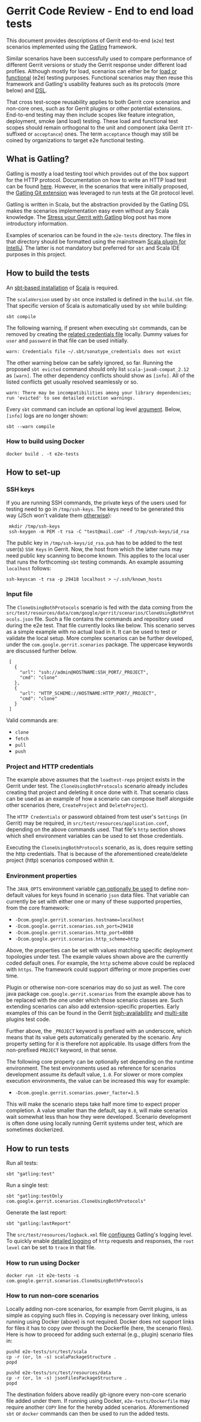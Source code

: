 # Gerrit Code Review - End to end load tests

This document provides descriptions of Gerrit end-to-end (`e2e`) test scenarios implemented using
the [Gatling](https://gatling.io/) framework.
 

Similar scenarios have been successfully used to compare performance of different Gerrit versions
or study the Gerrit response under different load profiles. Although mostly for load, scenarios can
either be for [load or functional](https://gatling.io/load-testing-continuous-integration/)
(e2e) testing purposes. Functional scenarios may then reuse this framework and Gatling's usability
features such as its protocols (more below) and
[DSL](https://en.wikipedia.org/wiki/Domain-specific_language).

That cross test-scope reusability applies to both Gerrit core scenarios and non-core ones, such as
for Gerrit plugins or other potential extensions. End-to-end testing may then include scopes like
feature integration, deployment, smoke (and load) testing. These load and functional test scopes
should remain orthogonal to the unit and component (aka Gerrit `IT`-suffixed or `acceptance`) ones.
The term `acceptance` though may still be coined by organizations to target e2e functional testing.

## What is Gatling?

Gatling is mostly a load testing tool which provides out of the box support for the HTTP protocol.
Documentation on how to write an HTTP load test can be found
[here](https://gatling.io/docs/current/http/http_protocol/).
However, in the scenarios that were initially proposed, the
[Gatling Git extension](https://github.com/GerritForge/gatling-git) was
leveraged to run tests at the Git protocol level.
 
Gatling is written in Scala, but the abstraction provided by the Gatling DSL makes the scenarios
implementation easy even without any Scala knowledge. The
[Stress your Gerrit with Gatling](https://gitenterprise.me/2019/12/20/stress-your-gerrit-with-gatling/)
blog post has more introductory information.
 
Examples of scenarios can be found in the `e2e-tests` directory. The files in that directory should
be formatted using the mainstream
[Scala plugin for IntelliJ](https://plugins.jetbrains.com/plugin/1347-scala).
The latter is not mandatory but preferred for `sbt` and Scala IDE purposes in this project.

## How to build the tests

An [sbt-based installation](https://www.scala-sbt.org/download.html)
of [Scala](https://www.scala-lang.org/download/) is required.
 
The `scalaVersion` used by `sbt` once installed is defined in the `build.sbt` file. That specific
version of Scala is automatically used by `sbt` while building:
 
```
sbt compile
```
 
The following warning, if present when executing `sbt` commands, can be removed by creating the
[related credentials file](https://www.scala-sbt.org/1.x/docs/Using-Sonatype.html#step+3%3A+Credentials)
locally. Dummy values for `user` and `password` in that file can be used initially.
 
```
warn: Credentials file ~/.sbt/sonatype_credentials does not exist
```

The other warning below can be safely ignored, so far. Running the proposed `sbt evicted` command
should only list `scala-java8-compat_2.12` as `[warn]`. The other dependency conflicts should show
as `[info]`. All of the listed conflicts get usually resolved seamlessly or so.

```
warn: There may be incompatibilities among your library dependencies; run 'evicted' to see detailed eviction warnings.
```

Every `sbt` command can include an optional log level
[argument](https://www.scala-sbt.org/1.x/docs/Howto-Logging.html#Change+the+logging+level+globally).
Below, `[info]` logs are no longer shown:

```
sbt --warn compile
```

### How to build using Docker
```
docker build . -t e2e-tests
```

## How to set-up
 
### SSH keys
 
If you are running SSH commands, the private keys of the users used for testing need to go in
`/tmp/ssh-keys`. The keys need to be generated this way (JSch won't validate them
[otherwise](https://stackoverflow.com/questions/53134212/invalid-privatekey-when-using-jsch)):
 
```
 mkdir /tmp/ssh-keys
 ssh-keygen -m PEM -t rsa -C "test@mail.com" -f /tmp/ssh-keys/id_rsa
```
 
The public key in `/tmp/ssh-keys/id_rsa.pub` has to be added to the test user(s) `SSH Keys` in
Gerrit. Now, the host from which the latter runs may need public key scanning to become known.
This applies to the local user that runs the forthcoming `sbt` testing commands. An example
assuming `localhost` follows:
 
```
ssh-keyscan -t rsa -p 29418 localhost > ~/.ssh/known_hosts
```

### Input file
 
The `CloneUsingBothProtocols` scenario is fed with the data coming from the
`src/test/resources/data/com/google/gerrit/scenarios/CloneUsingBothProtocols.json` file. Such a
file contains the commands and repository used during the e2e test. That file currently looks like
below. This scenario serves as a simple example with no actual load in it. It can be used to test
or validate the local setup. More complex scenarios can be further developed, under the
`com.google.gerrit.scenarios` package. The uppercase keywords are discussed further below.
 
```
 [
   {
     "url": "ssh://admin@HOSTNAME:SSH_PORT/_PROJECT",
     "cmd": "clone"
   },
   {
     "url": "HTTP_SCHEME://HOSTNAME:HTTP_PORT/_PROJECT",
     "cmd": "clone"
   }
 ]
```
 
 Valid commands are:
* `clone`
* `fetch`
* `pull`
* `push`

### Project and HTTP credentials

The example above assumes that the `loadtest-repo` project exists in the Gerrit under test. The
`CloneUsingBothProtocols` scenario already includes creating that project and deleting it once done
with it. That scenario class can be used as an example of how a scenario can compose itself
alongside other scenarios (here, `CreateProject` and `DeleteProject`).

The `HTTP Credentials` or password obtained from test user's `Settings` (in Gerrit) may be
required, in `src/test/resources/application.conf`, depending on the above commands used. That
file's `http` section shows which shell environment variables can be used to set those credentials.

Executing the `CloneUsingBothProtocols` scenario, as is, does require setting the http credentials.
That is because of the aforementioned create/delete project (http) scenarios composed within it.

### Environment properties

The `JAVA_OPTS` environment variable
[can optionally be used](https://gatling.io/docs/current/cookbook/passing_parameters)
to define non-default values for keys found in scenario `json` data files. That variable can
currently be set with either one or many of these supported properties, from the core framework:

* `-Dcom.google.gerrit.scenarios.hostname=localhost`
* `-Dcom.google.gerrit.scenarios.ssh_port=29418`
* `-Dcom.google.gerrit.scenarios.http_port=8080`
* `-Dcom.google.gerrit.scenarios.http_scheme=http`

Above, the properties can be set with values matching specific deployment topologies under test.
The example values shown above are the currently coded default ones. For example, the `http` scheme
above could be replaced with `https`. The framework could support differing or more properties over
time.

Plugin or otherwise non-core scenarios may do so just as well. The core java package
`com.google.gerrit.scenarios` from the example above has to be replaced with the one under which
those scenario classes are. Such extending scenarios can also add extension-specific properties.
Early examples of this can be found in the Gerrit
[high-availability](https://gerrit.googlesource.com/plugins/high-availability)
and [multi-site](https://gerrit.googlesource.com/plugins/multi-site)
plugins test code.

Further above, the `_PROJECT` keyword is prefixed with an underscore, which means that its value
gets automatically generated by the scenario. Any property setting for it is therefore not
applicable. Its usage differs from the non-prefixed `PROJECT` keyword, in that sense.

The following core property can be optionally set depending on the runtime environment. The test
environments used as reference for scenarios development assume its default value, `1.0`. For
slower or more complex execution environments, the value can be increased this way for example:

* `-Dcom.google.gerrit.scenarios.power_factor=1.5`

This will make the scenario steps take half more time to expect proper completion. A value smaller
than the default, say `0.8`, will make scenarios wait somewhat less than how they were developed.
Scenario development is often done using locally running Gerrit systems under test, which are
sometimes dockerized.

## How to run tests

Run all tests:
```
sbt "gatling:test"
```

Run a single test:
```
sbt "gatling:testOnly com.google.gerrit.scenarios.CloneUsingBothProtocols"
```

Generate the last report:
```
sbt "gatling:lastReport"
```
The `src/test/resources/logback.xml` file
[configures](http://logback.qos.ch/manual/configuration.html)
Gatling's logging level. To quickly enable
[detailed logging](https://gatling.io/docs/current/general/debugging#logback)
of `http` requests and responses, the `root level` can be set to `trace` in that file.

### How to run using Docker

```
docker run -it e2e-tests -s com.google.gerrit.scenarios.CloneUsingBothProtocols
```

### How to run non-core scenarios

Locally adding non-core scenarios, for example from Gerrit plugins, is as simple as copying such
files in. Copying is necessary over linking, unless running using Docker (above) is not required.
Docker does not support links for files it has to copy over through the Dockerfile (here, the
scenario files). Here is how to proceed for adding such external (e.g., plugin) scenario files in:

```
pushd e2e-tests/src/test/scala
cp -r (or, ln -s) scalaPackageStructure .
popd

pushd e2e-tests/src/test/resources/data
cp -r (or, ln -s) jsonFilesPackageStructure .
popd
```

The destination folders above readily git-ignore every non-core scenario file added under them. If
running using Docker, `e2e-tests/Dockerfile` may require another `COPY` line for the hereby added
scenarios. Aforementioned `sbt` or `docker` commands can then be used to run the added tests.
